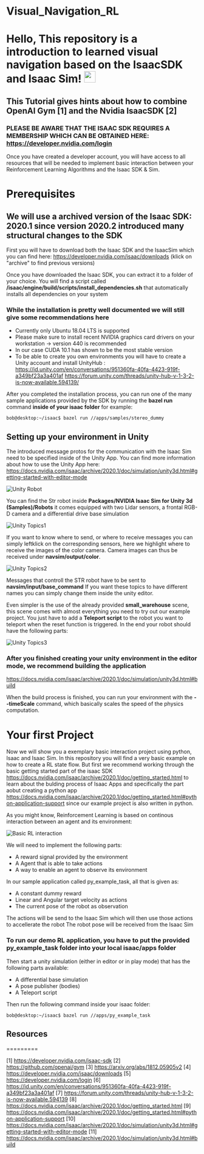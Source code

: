 # Visual_Navigation_RL

# Hello, This repository is a introduction to learned visual navigation based on the IsaacSDK and Isaac Sim! <img src="https://raw.githubusercontent.com/MartinHeinz/MartinHeinz/master/wave.gif" width="30px">

## This Tutorial gives hints about how to combine OpenAI Gym [1] and the Nvidia IsaacSDK [2] 
### PLEASE BE AWARE THAT THE ISAAC SDK REQUIRES A MEMBERSHIP WHICH CAN BE OBTAINED HERE:  https://developer.nvidia.com/login


Once you have created a developer account, you will have access to all resources that will be needed to implement basic interaction between your Reinforcement Learning 
Algorithms and the Isaac SDK & Sim.

# Prerequisites
## We will use a archived version of the Isaac SDK: 2020.1 since version 2020.2 introduced many structural changes to the SDK




First you will have to download both the Isaac SDK and the IsaacSim which you can find here:
https://developer.nvidia.com/isaac/downloads (klick on "archive" to find previous versions)


Once you have downloaded the Isaac SDK, you can extract it to a folder of your choice. You will find a script called  **/isaac/engine/build/scripts/install_dependencies.sh**
that automatically installs all dependencies on your system
### While the installation is pretty well documented we will still give some recommendations here


* Currently only Ubuntu 18.04 LTS is supported
* Please make sure to install recent NVIDIA graphics card drivers on your workstation -> version 440 is recommended
* In our case CUDA 10.1 has shown to be the most stable version 
* To be able to create you own environments you will have to create a Unity account and install UnityHub : https://id.unity.com/en/conversations/951360fa-40fa-4423-919f-a349bf23a3a401af  https://forum.unity.com/threads/unity-hub-v-1-3-2-is-now-available.594139/


After you completed the installation process, you can run one of the many sample applications provided by the SDK by running the **bazel run** command
**inside of your isaac folder** for example:

```
bob@desktop:~/isaac$ bazel run //apps/samples/stereo_dummy
```



## Setting up your environment in Unity

The introduced message protos for the communication with the Isaac Sim need to be specified inside of the Unity App. You can find more information about how to use the Unity
App here: https://docs.nvidia.com/isaac/archive/2020.1/doc/simulation/unity3d.html#getting-started-with-editor-mode



![Unity Robot](https://github.com/BeneHei/Visual_Navigation_RL/blob/main/Unity_Robot.PNG)

You can find the Str robot inside **Packages/NVIDIA Isaac Sim for Unity 3d (Samples)/Robots** it comes equipped with two Lidar sensors, a frontal RGB-D camera and 
a differential drive base simulation

![Unity Topics1](https://github.com/BeneHei/Visual_Navigation_RL/blob/main/Unity_Topic.PNG)

If you want to know where to send, or where to receive messages you can simply leftklick on the corresponding sensors, here we highlight where to receive the images of the color
camera. Camera images can thus be received under **navsim/output/color**. 

![Unity Topics2](https://github.com/BeneHei/Visual_Navigation_RL/blob/main/Unity_Topic_receiver.PNG)

Messages that controll the STR robot have to be sent to **navsim/input/base_command**
If you want these topics to have different names you can simply change them inside the unity editor. 

Even simpler is the use of the already provided **small_warehouse** scene, this scene comes with almost everything you need to try out our example project.
You just have to add a **Teleport script** to the robot you want to teleport when the reset function is triggered. In the end your robot should have the following 
parts:


![Unity Topics3](https://github.com/BeneHei/Visual_Navigation_RL/blob/main/Unity_topics_example_project.png)

### After you finished creating your unity environment in the editor mode, we recommend building the application

https://docs.nvidia.com/isaac/archive/2020.1/doc/simulation/unity3d.html#build

When the build process is finished, you can run your environment with the **--timeScale** command, which basically scales the speed of the physics computation. 


# Your first Project

Now we will show you a exemplary basic interaction project using python, Isaac and Isaac Sim. In this repository you will find a very basic example 
on how to create a RL state flow. But first we recommend working through the basic getting started part of the isaac SDK
https://docs.nvidia.com/isaac/archive/2020.1/doc/getting_started.html to learn about the bulding process of Isaac Apps and specifically the part aobut 
creating a python app https://docs.nvidia.com/isaac/archive/2020.1/doc/getting_started.html#python-application-support since our example project is also written in python.


As you might know, Reinforcement Learning is based on continous interaction between an agent and its environment:


![Basic RL interaction](https://github.com/BeneHei/Visual_Navigation_RL/blob/main/RL_interact.png)



We will need to implement the following parts:

* A reward signal provided by the environment
* A Agent that is able to take actions
* A way to enable an agent to observe its environment


In our sample application called py_example_task, all that is given as:


* A constant dummy reward 
* Linear and Angular target velocity as actions
* The current pose of the robot as observation 


The actions will be send to the Isaac Sim which will then use those actions to accellerate the robot
The robot pose will be received from the Isaac Sim


### To run our demo RL application, you have to put the provided py_example_task folder into your local isaac/apps folder

Then start a unity simulation (either in editor or in play mode) that has the following parts available:

* A differential base simulation
* A pose publisher (bodies)
* A Teleport script

Then run the following command inside your isaac folder:


```
bob@desktop:~/isaac$ bazel run //apps/py_example_task
```

## Resources
=========


[1] https://developer.nvidia.com/isaac-sdk
[2] https://github.com/openai/gym
[3] https://arxiv.org/abs/1812.05905v2
[4] https://developer.nvidia.com/isaac/downloads
[5] https://developer.nvidia.com/login
[6] https://id.unity.com/en/conversations/951360fa-40fa-4423-919f-a349bf23a3a401af
[7] https://forum.unity.com/threads/unity-hub-v-1-3-2-is-now-available.594139
[8] https://docs.nvidia.com/isaac/archive/2020.1/doc/getting_started.html
[9] https://docs.nvidia.com/isaac/archive/2020.1/doc/getting_started.html#python-application-support
[10] https://docs.nvidia.com/isaac/archive/2020.1/doc/simulation/unity3d.html#getting-started-with-editor-mode
[11] https://docs.nvidia.com/isaac/archive/2020.1/doc/simulation/unity3d.html#build
